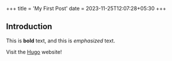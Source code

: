 +++
title = 'My First Post'
date = 2023-11-25T12:07:28+05:30
+++

## Introduction

This is **bold** text, and this is *emphasized* text.

Visit the [Hugo](https://gohugo.io) website!
